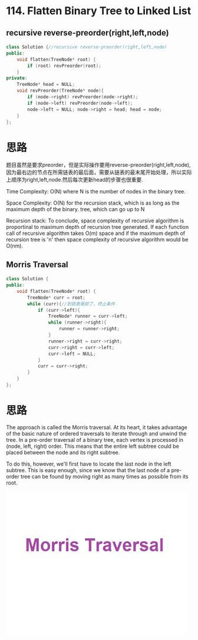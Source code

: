 #  114. Flatten Binary Tree to Linked List

##  recursive reverse-preorder(right,left,node)
```c++
class Solution {//recursive reverse-preorder(right,left,node)
public:    
    void flatten(TreeNode* root) {
        if (root) revPreorder(root);
    }
private:
    TreeNode* head = NULL;
    void revPreorder(TreeNode* node){
        if (node->right) revPreorder(node->right);
        if (node->left) revPreorder(node->left);
        node->left = NULL; node->right = head; head = node;
    }
};

```

# 思路

题目虽然是要求preorder，但是实际操作要用reverse-preorder(right,left,node),因为最右边的节点在所需链表的最后面，需要从链表的最末尾开始处理，所以实际上顺序为right,left,node.然后每次更新head的步骤也很重要.

Time Complexity: O(N) where N is the number of nodes in the binary tree.

Space Complexity: O(N) for the recursion stack, which is as long as the maximum depth of the binary. tree, which can go up to N

Recursion stack: To conclude, space complexity of recursive algorithm is proportinal to maximum depth of recursion tree generated. If each function call of recursive algorithm takes O(m) space and if the maximum depth of recursion tree is 'n' then space complexity of recursive algorithm would be O(nm).

##  Morris Traversal
```c++
class Solution {
public:
    void flatten(TreeNode* root) {
        TreeNode* curr = root;
        while (curr){//到链表尾部了，终止条件
            if (curr->left){
                TreeNode* runner = curr->left;
                while (runner->right){
                    runner = runner->right;
                }
                runner->right = curr->right;
                curr->right = curr->left;
                curr->left = NULL;                
            }
            curr = curr->right;
        }
    }
};
```

# 思路

The approach is called the Morris traversal. At its heart, it takes advantage of the basic nature of ordered traversals to iterate through and unwind the tree. In a pre-order traversal of a binary tree, each vertex is processed in (node, left, right) order. This means that the entire left subtree could be placed between the node and its right subtree.

To do this, however, we'll first have to locate the last node in the left subtree. This is easy enough, since we know that the last node of a pre-order tree can be found by moving right as many times as possible from its root.

![Morris遍历](https://github.com/LiLiu1118/Leetcode-Solution/blob/main/Markdown%20Photos/Morris.gif)
